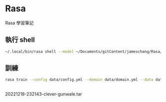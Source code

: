 # Rasa
Rasa 學習筆記

## 執行 shell

```bash
~/.local/bin/rasa shell --model ~/Documents/gitContent/jameschang/Rasa/data/models/20221218-232143-clever-gunwale.tar.gz 
```

## 訓練

```bash
rasa train --config data/config.yml --domain data/domain.yml --data data/data/
```

##

20221218-232143-clever-gunwale.tar